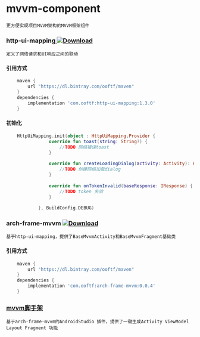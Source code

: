 # mvvm-component
    更方便实现项目MVVM架构的MVVM框架组件  
### http-ui-mapping[ ![Download](https://api.bintray.com/packages/ooftf/maven/http-ui-mapping/images/download.svg) ](https://bintray.com/ooftf/maven/http-ui-mapping/_latestVersion)    
    定义了网络请求和UI响应之间的联动
#### 引用方式
```groovy
    maven {
        url "https://dl.bintray.com/ooftf/maven"
    }
    dependencies {
        implementation 'com.ooftf:http-ui-mapping:1.3.0'
    }  
```
#### 初始化
```kotlin
    HttpUiMapping.init(object : HttpUiMapping.Provider {
                override fun toast(string: String?) {
                    //TODO 网络错误toast
                }
    
                override fun createLoadingDialog(activity: Activity): HttpUiMapping.MyDialogInterface {
                    //TODO 创建网络加载dialog
                }
    
                override fun onTokenInvalid(baseResponse: IResponse) {
                    //TODO token 失效
                }
    
            }, BuildConfig.DEBUG)
```      
### arch-frame-mvvm [ ![Download](https://api.bintray.com/packages/ooftf/maven/arch-frame-mvvm/images/download.svg) ](https://bintray.com/ooftf/maven/arch-frame-mvvm/_latestVersion)
    基于http-ui-mapping，提供了BaseMvvmActivity和BaseMvvmFragment基础类
#### 引用方式
```groovy
    maven {
        url "https://dl.bintray.com/ooftf/maven"
    }
    dependencies {
        implementation 'com.ooftf:arch-frame-mvvm:0.0.4'
    }
```

### [mvvm脚手架](https://github.com/ooftf/MVVM-Generator-ooftf)
    基于arch-frame-mvvm的AndroidStudio 插件，提供了一键生成Activity ViewModel Layout Fragment 功能
        
